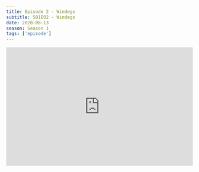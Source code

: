```yaml
---
title: Episode 2 - Windego
subtitle: S01E02 - Windego
date: 2020-08-13
season: Season 1
tags: ['episode']
---
```


<iframe src="https://cast.rocks/player/27557/Episode-2-Wendigo.mp3?episodeTitle=Episode%202%20-%20Windego&podcastTitle=Couple%20of%20Idjits&episodeDate=August%2013th%2C%202020&imageURL=https%3A%2F%2Fcast.rocks%2Fhosting%2F27557%2Ffeeds%2FCAURZ.jpg" style="border: none; min-height: 265px; max-height: 320px; max-width: 558px; min-width: 270px; width: 100%; height: 100%;" scrollbars="no"></iframe>
